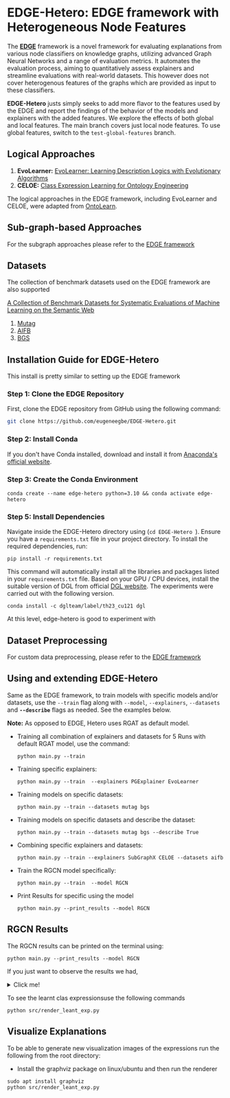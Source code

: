 # EDGE-Hetero: EDGE framework with Heterogeneous Node Features

The **[EDGE](https://github.com/ds-jrg/EDGE)** framework is a novel framework for evaluating explanations from various node classifiers on knowledge graphs, utilizing advanced Graph Neural Networks and a range of evaluation metrics. It automates the evaluation process, aiming to quantitatively assess explainers and streamline evaluations with real-world datasets. This however does not cover heterogenous features of the graphs which are provided as input to these classifiers.

**EDGE-Hetero** justs simply seeks to add more flavor to the features used by the EDGE and report the findings of the behavior of the models and explainers with the added features. We explore the effects of both global and local features. The main branch covers just local node features. To use global features, switch to the `test-global-features` branch.



## Logical Approaches
1. **EvoLearner:** [EvoLearner: Learning Description Logics with Evolutionary Algorithms](https://arxiv.org/abs/2111.04879)
2. **CELOE:**  [Class Expression Learning for Ontology Engineering](https://www.sciencedirect.com/science/article/pii/S1570826811000023)

The logical approaches in the EDGE framework, including EvoLearner and CELOE, were adapted from [OntoLearn](https://github.com/dice-group/Ontolearn).


## Sub-graph-based Approaches
For the subgraph approaches please refer to the [EDGE framework](https://github.com/ds-jrg/EDGE?tab=readme-ov-file#sub-graph-based-approaches)


## Datasets
The collection of benchmark datasets used on the EDGE framework are also supported

[A Collection of Benchmark Datasets for Systematic Evaluations of Machine Learning on the Semantic Web](https://link.springer.com/chapter/10.1007/978-3-319-46547-0_20)
1. [Mutag](https://pubmed.ncbi.nlm.nih.gov/1995902/)
2. [AIFB](https://link.springer.com/chapter/10.1007/978-3-540-76298-0_5)
3. [BGS](https://www.bgs.ac.uk/datasets/bgs-geology-625k-digmapgb/)


## Installation Guide for EDGE-Hetero
This install is pretty similar to setting up the EDGE framework 

### Step 1: Clone the EDGE Repository

First, clone the EDGE repository from GitHub using the following command:

```bash
git clone https://github.com/eugeneegbe/EDGE-Hetero.git
```

### Step 2: Install Conda

If you don't have Conda installed, download and install it from [Anaconda's official website](https://www.anaconda.com/products/individual).


### Step 3: Create the Conda Environment

```shell
conda create --name edge-hetero python=3.10 && conda activate edge-hetero
```

### Step 5: Install Dependencies

Navigate inside the EDGE-Hetero directory using (`cd EDGE-Hetero `). Ensure you have a `requirements.txt` file in your project directory. To install the required dependencies, run:

```shell
pip install -r requirements.txt
```

This command will automatically install all the libraries and packages listed in your `requirements.txt` file. Based on your GPU / CPU devices, install the suitable version of DGL from official [DGL website](https://www.dgl.ai/pages/start.html). The experiments were carried out with the following version.
```shell
conda install -c dglteam/label/th23_cu121 dgl
```
At this level, edge-hetero is good to experiment with

## Dataset Preprocessing
For custom data preprocessing, please refer to the [EDGE framework](https://github.com/ds-jrg/EDGE?tab=readme-ov-file#dataset-preprocessing)


## Using and extending EDGE-Hetero

Same as the EDGE framework, to train models with specific models and/or datasets, use the `--train` flag along with `--model`, `--explainers`, `--datasets` and **`--describe`** flags as needed. See the examples below.

**Note:** As opposed to EDGE, Hetero uses RGAT as default model.

- Training all combination of explainers and datasets for 5 Runs with default RGAT
model, use the command:
  ```shell
  python main.py --train 
  ```

- Training specific explainers:
  ```shell
  python main.py --train  --explainers PGExplainer EvoLearner 
  ```

- Training models on specific datasets:
  ```shell
  python main.py --train --datasets mutag bgs
  ```

- Training models on specific datasets and describe the dataset:
  ```shell
  python main.py --train --datasets mutag bgs --describe True
  ```

- Combining specific explainers and datasets:
  ```shell
  python main.py --train --explainers SubGraphX CELOE --datasets aifb
  ```

- Train the RGCN model specifically:
  ```shell
  python main.py --train  --model RGCN 
  ```

- Print Results for specific using the model 
  ```shell
  python main.py --print_results --model RGCN
  ```

## RGCN Results
The RGCN results can be printed on the terminal using:
```shell
python main.py --print_results --model RGCN
```
If you just want to observe the results we had, <details><summary> Click me! </summary>

|    Model    | Dataset | Pred Accuracy | Pred Precision | Pred Recall | Pred F1 Score | Exp Accuracy | Exp Precision | Exp Recall | Exp F1 Score |
|-------------|---------|---------------|----------------|-------------|---------------|--------------|---------------|------------|--------------|
|    CELOE    |   aifb  |     0.722     |     0.647      |    0.733    |     0.688     |    0.756     |     0.718     |   0.751    |    0.733     |
|  EvoLearner |   aifb  |     0.672     |     0.567      |    0.947    |     0.707     |    0.706     |     0.614     |    0.950   |    0.743     |
</details>

To see the learnt clas expressionsuse the following commands
```shell
python src/render_leant_exp.py 
```
## Visualize Explanations
To be able to generate new visualization images of the expressions run the following from the root directory:
* Install the graphviz package on linux/ubuntu and then run the renderer
```shell
sudo apt install graphviz
python src/render_leant_exp.py 
```

